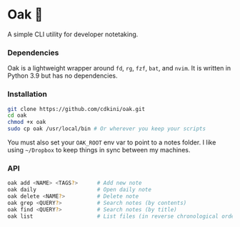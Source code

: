 # Oak 🌳

A simple CLI utility for developer notetaking. 


### Dependencies
Oak is a lightweight wrapper around `fd`, `rg`, `fzf`, `bat`, and `nvim`. 
It is written in Python 3.9 but has no dependencies.


### Installation
```bash
git clone https://github.com/cdkini/oak.git
cd oak
chmod +x oak
sudo cp oak /usr/local/bin # Or wherever you keep your scripts
```

You must also set your `OAK_ROOT` env var to point to a notes folder.
I like using `~/Dropbox` to keep things in sync between my machines.

### API
```bash
oak add <NAME> <TAGS?>      # Add new note
oak daily                   # Open daily note
oak delete <NAME?>          # Delete note
oak grep <QUERY?>           # Search notes (by contents)
oak find <QUERY?>           # Search notes (by title) 
oak list                    # List files (in reverse chronological order)
```
